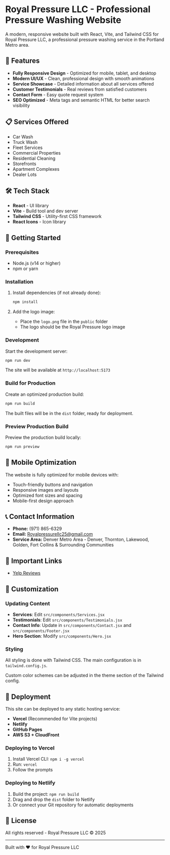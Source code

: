 # Royal Pressure LLC - Professional Pressure Washing Website

A modern, responsive website built with React, Vite, and Tailwind CSS for Royal Pressure LLC, a professional pressure washing service in the Portland Metro area.

## 🚀 Features

- **Fully Responsive Design** - Optimized for mobile, tablet, and desktop
- **Modern UI/UX** - Clean, professional design with smooth animations
- **Service Showcase** - Detailed information about all services offered
- **Customer Testimonials** - Real reviews from satisfied customers
- **Contact Form** - Easy quote request system
- **SEO Optimized** - Meta tags and semantic HTML for better search visibility

## 📋 Services Offered

- Car Wash
- Truck Wash
- Fleet Services
- Commercial Properties
- Residential Cleaning
- Storefronts
- Apartment Complexes
- Dealer Lots

## 🛠️ Tech Stack

- **React** - UI library
- **Vite** - Build tool and dev server
- **Tailwind CSS** - Utility-first CSS framework
- **React Icons** - Icon library

## 🚀 Getting Started

### Prerequisites

- Node.js (v14 or higher)
- npm or yarn

### Installation

1. Install dependencies (if not already done):
   ```bash
   npm install
   ```

2. Add the logo image:
   - Place the `logo.png` file in the `public` folder
   - The logo should be the Royal Pressure logo image

### Development

Start the development server:

```bash
npm run dev
```

The site will be available at `http://localhost:5173`

### Build for Production

Create an optimized production build:

```bash
npm run build
```

The built files will be in the `dist` folder, ready for deployment.

### Preview Production Build

Preview the production build locally:

```bash
npm run preview
```

## 📱 Mobile Optimization

The website is fully optimized for mobile devices with:
- Touch-friendly buttons and navigation
- Responsive images and layouts
- Optimized font sizes and spacing
- Mobile-first design approach

## 📞 Contact Information

- **Phone:** (971) 865-6329
- **Email:** Royalpressurellc25@gmail.com
- **Service Area:** Denver Metro Area - Denver, Thornton, Lakewood, Golden, Fort Collins & Surrounding Communities

## 🔗 Important Links

- [Yelp Reviews](https://yelp.to/4aTakgEV1p)

## 📝 Customization

### Updating Content

- **Services**: Edit `src/components/Services.jsx`
- **Testimonials**: Edit `src/components/Testimonials.jsx`
- **Contact Info**: Update in `src/components/Contact.jsx` and `src/components/Footer.jsx`
- **Hero Section**: Modify `src/components/Hero.jsx`

### Styling

All styling is done with Tailwind CSS. The main configuration is in `tailwind.config.js`.

Custom color schemes can be adjusted in the theme section of the Tailwind config.

## 🚀 Deployment

This site can be deployed to any static hosting service:

- **Vercel** (Recommended for Vite projects)
- **Netlify**
- **GitHub Pages**
- **AWS S3 + CloudFront**

### Deploying to Vercel

1. Install Vercel CLI: `npm i -g vercel`
2. Run: `vercel`
3. Follow the prompts

### Deploying to Netlify

1. Build the project: `npm run build`
2. Drag and drop the `dist` folder to Netlify
3. Or connect your Git repository for automatic deployments

## 📄 License

All rights reserved - Royal Pressure LLC © 2025

---

Built with ❤️ for Royal Pressure LLC
